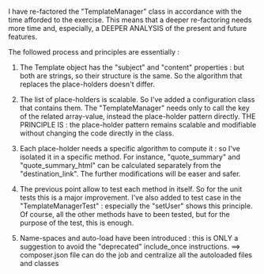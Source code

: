 I have re-factored the "TemplateManager" class in accordance with the time afforded to the exercise.
This means that a deeper re-factoring needs more time and, especially, a DEEPER ANALYSIS of the present and future features.

The followed process and principles are essentially :

1) The Template object has the "subject" and "content" properties : but both are strings, so
their structure  is the same. So the algorithm that replaces the place-holders doesn't differ.

2) The list of place-holders is scalable. 
So I've added a configuration class that contains them.
The "TemplateManager" needs only to call the key of the related array-value,
instead the place-holder pattern directly.
THE PRINCIPLE IS : the place-holder pattern remains scalable and modifiable 
without changing the code directly in the class.

3) Each place-holder needs a specific algorithm to compute it : 
so I've isolated it in a specific method.
For instance, "quote_summary" and "quote_summary_html" can be calculated separately from the "destination_link".
The further modifications will be easer and safer.

4) The previous point allow to test each method in itself. So for the unit tests this is a major improvement. 
I've also added to test case in the "TemplateManagerTest" :
especially the "setUser" shows this principle. Of course, all the other methods have to been tested,
but for the purpose of the test, this is enough.

5) Name-spaces and auto-load have been introduced : 
this is ONLY a suggestion to avoid the "deprecated" include_once instructions.
==> composer.json file can do the job and centralize all the autoloaded files and classes
  

